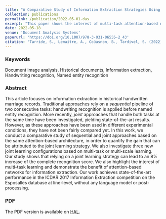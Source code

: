 ```yaml
---
title: "A Comparative Study of Information Extraction Strategies Using an Attention-Based Neural Network"
collection: publications
permalink: /publication/2022-05-01-das
excerpt: "This paper shows the interest of multi-task attention-based networks for joint handwriting recognition and named entity extraction<br/><img src='/images/article-das.png'>"
date: 2022-05-18
venue: 'Document Analysis Systems'
paperurl: 'https://doi.org/10.1007/978-3-031-06555-2_43'
citation: 'Tarride, S., Lemaitre, A., Coüasnon, B., Tardivel, S. (2022). A Comparative Study of Information Extraction Strategies Using an Attention-Based Neural Network. In: Uchida, S., Barney, E., Eglin, V. (eds) Document Analysis Systems. DAS 2022. Lecture Notes in Computer Science, vol 13237. Springer, Cham.'
---
```


### Keywords 
Document image analysis, Historical documents, Information extraction, Handwriting recognition, Named entity recognition

### Abstract
This article focuses on information extraction in historical handwritten marriage records. Traditional approaches rely on a *sequential* pipeline of two consecutive tasks: handwriting recognition is applied before named entity recognition. More recently, *joint* approaches that handle both tasks at the same time have been investigated, yielding state-of-the-art results. However, as these approaches have been used in different experimental conditions, they have not been fairly compared yet. In this work, we conduct a comparative study of sequential and joint approaches based on the same attention-based architecture, in order to quantify the gain that can be attributed to the joint learning strategy. We also investigate three new joint learning configurations based on multi-task or multi-scale learning. Our study shows that relying on a joint learning strategy can lead to an 8% increase of the complete recognition score. We also highlight the interest of multi-task learning and demonstrate the benefit of attention-based networks for information extraction. Our work achieves state-of-the-art performance in the ICDAR 2017 Information Extraction competition on the Esposalles database at line-level, without any language model or post-processing.

### PDF
The PDF version is available on [HAL](https://hal.archives-ouvertes.fr/hal-03677908/document).
